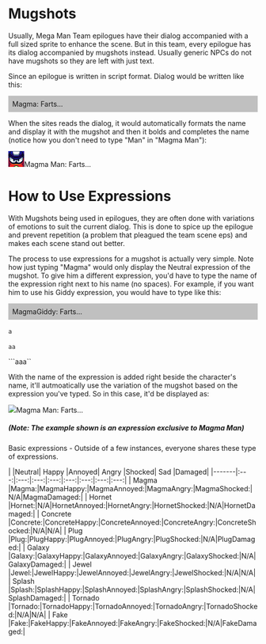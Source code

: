 <h1>Mugshots</h1>

Usually, Mega Man Team epilogues have their dialog accompanied with a full sized sprite to enhance the scene. But in this team, every epilogue has its dialog accompanied by mugshots instead. Usually generic NPCs do not have mugshots so they are left with just text.

Since an epilogue is written in script format. Dialog would be written like this:

<div style="background-color:#c0c0c0; text-align:left; vertical-align: middle; padding:8px;">Magma: Farts...</div>

When the sites reads the dialog, it would automatically formats the name and display it with the mugshot and then it bolds and completes the name (notice how you don't need to type "Man" in "Magma Man"):

![](assets/images/mugshots/magmaoriginal.png)Magma Man: Farts...


<h1>How to Use Expressions</h1>

With Mugshots being used in epilogues, they are often done with variations of emotions to suit the current dialog. This is done to spice up the epilogue and prevent repetition (a problem that pleagued the team scene eps) and makes each scene stand out better.

The process to use expressions for a mugshot is actually very simple.  Note how just typing "Magma" would only display the Neutral expression of the mugshot. To give him a different expression, you'd have to type the name of the expression right next to his name (no spaces). For example, if you want him to use his Giddy expression, you would have to type like this:

<div style="background-color:#c0c0c0; text-align:left; vertical-align: middle; padding:8px;">MagmaGiddy: Farts...</div>

`a`

``aa``

```aaa``

With the name of the expression is added right beside the character's name, it'll autmoatically use the variation of the mugshot based on the expression you've typed. So in this case, it'd be displayed as:

![](assets/images/mugshots/magmagiddy.png)Magma Man: Farts...


<h5>(Note: The example shown is an expression exclusive to Magma Man)</h5>


Basic expressions - Outside of a few instances, everyone shares these type of expressions.

|          |Neutral| Happy |Annoyed| Angry |Shocked|  Sad  |Damaged|
|-------|:---:|:---:|:---:|:---:|:---:|:---:|:---:|:---:|
| Magma    |Magma:|MagmaHappy:|MagmaAnnoyed:|MagmaAngry:|MagmaShocked:|N/A|MagmaDamaged:|
| Hornet   |Hornet:|N/A|HornetAnnoyed:|HornetAngry:|HornetShocked:|N/A|HornetDamaged:|
| Concrete |Concrete:|ConcreteHappy:|ConcreteAnnoyed:|ConcreteAngry:|ConcreteShocked:|N/A|N/A|
| Plug     |Plug:|PlugHappy:|PlugAnnoyed:|PlugAngry:|PlugShocked:|N/A|PlugDamaged:|
| Galaxy   |Galaxy:|GalaxyHappy:|GalaxyAnnoyed:|GalaxyAngry:|GalaxyShocked:|N/A|GalaxyDamaged:|
| Jewel    |Jewel:|JewelHappy:|JewelAnnoyed:|JewelAngry:|JewelShocked:|N/A|N/A|
| Splash   |Splash:|SplashHappy:|SplashAnnoyed:|SplashAngry:|SplashShocked:|N/A|SplashDamaged:|
| Tornado  |Tornado:|TornadoHappy:|TornadoAnnoyed:|TornadoAngry:|TornadoShocked:|N/A|N/A|
| Fake     |Fake:|FakeHappy:|FakeAnnoyed:|FakeAngry:|FakeShocked:|N/A|FakeDamaged:|


<script>
var directory = "./assets/images/mugshots/";

//Instances of where a character has an image attached to their name. Along with bolding the name.

//Cyborg Resistance Members

var names = {concrete:"Concrete",
	magma:"Magma",
	hornet:"Hornet",
	galaxy:"Galaxy",
	plug:"Plug",
	tornado:"Tornado",
	fake:"Fake",
	jewel:"Jewel",
	splash:"Splash",
	narrator:"Narrator"
};

var expressions = {original:"",
	happy:"Happy",
	annoyed:"Annoyed",
	angry:"Angry",
	shocked:"Shocked",
	pissed:"Pissed",
	glare:"Glare",
	aloof:"Aloof",
	giddy:"Giddy",
	scared:"Scared",
	nani:"Nani",
	snicker:"Snicker",
	damaged:"Damaged",
};

//TODO: make it work with brackets and spaces between the name and expression
//Look at all name/expression combinations
for (var nameKey in names)
{
	for (var expressionKey in expressions)
	{
		var str = names[nameKey] + expressions[expressionKey] + "::";

		var find = new RegExp(str, "gi");
		var imagePath = directory + nameKey + expressionKey + ".png"; 

		replace = "<img src=" + imagePath + ">";

		//TODO: check and see if replace path exists, if not, bold name and continue, else...
		document.body.innerHTML = document.body.innerHTML.replace(find, replace);
	}
	

}</script>

